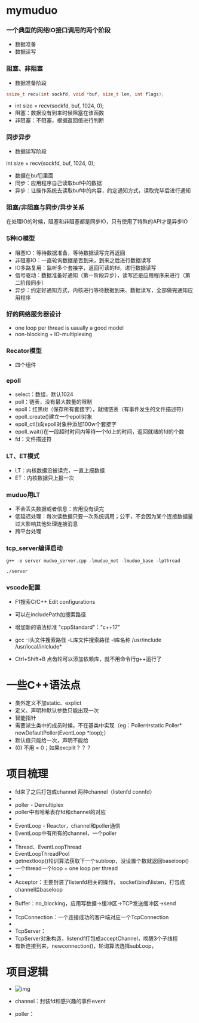 # mymuduo

### 一个典型的网络IO接口调用的两个阶段

- 数据准备
- 数据读写

### 阻塞、非阻塞

- 数据准备阶段

```c
ssize_t recv(int sockfd, void *buf, size_t len, int flags);
```

- int size = recv(sockfd, buf, 1024, 0);
- 阻塞：数据没有到来时候阻塞在该函数
- 非阻塞：不阻塞，根据返回值进行判断

### 同步异步

- 数据读写阶段

int size = recv(sockfd, buf, 1024, 0);

- 数据在buf[]里面
- 同步：应用程序自己读取buf中的数据
- 异步：让操作系统去读取buf中的内容，约定通知方式，读取完毕后进行通知

### 阻塞/非阻塞与同步/异步关系

在处理IO的时候，阻塞和非阻塞都是同步IO，只有使用了特殊的API才是异步IO

### 5种IO模型

- 阻塞IO：等待数据准备，等待数据读写完再返回
- 非阻塞IO：一直轮询数据是否到来，到来之后进行数据读写
- IO多路复用：监听多个套接字，返回可读的fd，进行数据读写
- 信号驱动：数据准备好通知（第一阶段异步），读写还是应用程序来进行（第二阶段同步）
- 异步：约定好通知方式，内核进行等待数据到来、数据读写，全部做完通知应用程序

### 好的网络服务器设计

- one loop per thread is uaually a good model
- non-blocking + IO-multiplexing

### Recator模型

- 四个组件

### epoll

- select：数组，默认1024
- poll：链表，没有最大数量的限制
- epoll：红黑树（保存所有套接字），就绪链表（有事件发生的文件描述符）
- epoll_create()建立一个epoll对象
- epoll_ctl()向epoll对象种添加100w个套接字
- epoll_wait()在一段超时时间内等待一个fd上的时间，返回就绪的fd的个数
- fd：文件描述符

### LT、ET模式

- LT：内核数据没被读完，一直上报数据
- ET：内核数据只上报一次

### muduo用LT

- 不会丢失数据或者信息：应用没有读完
- 低延迟处理：每次读数据只要一次系统调用；公平，不会因为某个连接数据量过大影响其他处理连接消息
- 跨平台处理



### tcp_server编译启动

```shell
g++ -o server muduo_server.cpp -lmuduo_net -lmuduo_base -lpthread

./server
```

### vscode配置

- F1搜索C/C++ Edit configurations
- 可以在includePath加搜索路径 
- 增加新的语法标准 "cppStandard"："c++17"
- gcc -I头文件搜索路径 -L库文件搜索路径 -l库名称 /usr/include  /usr/local/inlclude*



- Ctrl+Shift+B 点齿轮可以添加依赖库，就不用命令行g++运行了



# 一些C++语法点

- 类外定义不加static、explict
- 定义、声明种默认参数只能出现一次
- 智能指针
- 需要派生类中的成员时候，不在基类中实现（eg：Poller中static Poller* newDefaultPoller(EventLoop *loop);）
- 默认值只能给一次，声明不能给
- (0) 不用 = 0；如果excplit？？？

# 项目梳理

- fd来了之后打包成channel 两种channel（listenfd connfd）
- 
- poller - Demultiplex 
- poller中有哈希表存fd和channel的对应
- 
- EventLoop - Reactor，channel和poller通信
- EventLoop中有所有的channel，一个poller
- 
- Thread、EventLoopThread
- EventLoopThreadPool
- getnextloop()轮训算法获取下一个subloop，没设置个数就返回baseloop()
- 一个thread一个loop = one loop per thread
- 
- Acceptor：主要封装了listenfd相关的操作， socket\bind\listen，打包成channel给baseloop
- 
- Buffer：no_blocking，应用写数据->缓冲区->TCP发送缓冲区->send
- 
- TcpConnection：一个连接成功的客户端对应一个TcpConnection
- 
- TcpServer：
- TcpServer对象构造，listendf打包成acceptChannel，唤醒3个子线程
- 有新连接到来，newconnection()，轮询算法选择subLoop，

# 项目逻辑

- ![img](https://p1-jj.byteimg.com/tos-cn-i-t2oaga2asx/gold-user-assets/2020/6/20/172d177f31e4e23d~tplv-t2oaga2asx-watermark.awebp)

- channel：封装fd和感兴趣的事件event
- poller：
